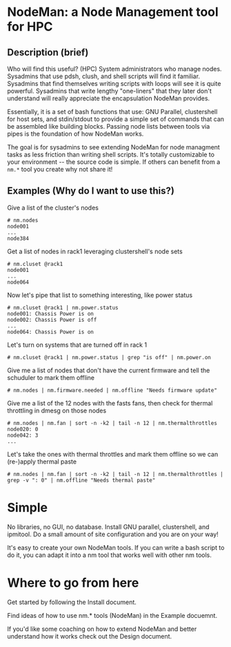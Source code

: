 # NodeMan: a Node Management tool for HPC

## Description (brief)

Who will find this useful?  (HPC) System administrators who manage nodes.
Sysadmins that use pdsh, clush, and shell scripts will find it familiar.  Sysadmins that find themselves writing scripts with loops will see it is quite powerful.  Sysadmins that write lengthy "one-liners" that they later don't understand will really appreciate the encapsulation NodeMan provides.

Essentially, it is a set of bash functions that use: GNU Parallel, clustershell for host sets, and stdin/stdout to provide a simple set of commands that can be assembled like building blocks.  Passing node lists between tools via pipes is the foundation of how NodeMan works.

The goal is for sysadmins to see extending NodeMan for node managment tasks as less friction than writing shell scripts.  It's totally customizable to your environment -- the source code is simple.  If others can benefit from a `nm.*` tool you create why not share it!

## Examples (Why do I want to use this?)

Give a list of the cluster's nodes
```
# nm.nodes
node001
...
node384
```

Get a list of nodes in rack1 leveraging clustershell's node sets 
```
# nm.cluset @rack1
node001
...
node064
```

Now let's pipe that list to something interesting, like power status
```
# nm.cluset @rack1 | nm.power.status
node001: Chassis Power is on
node002: Chassis Power is off
...
node064: Chassis Power is on
```

Let's turn on systems that are turned off in rack 1
```
# nm.cluset @rack1 | nm.power.status | grep "is off" | nm.power.on
```

Give me a list of nodes that don't have the current firmware and tell the schuduler to mark them offline
```
# nm.nodes | nm.firmware.needed | nm.offline "Needs firmware update"
```

Give me a list of the 12 nodes with the fasts fans, then check for thermal throttling in dmesg on those nodes
```
# nm.nodes | nm.fan | sort -n -k2 | tail -n 12 | nm.thermalthrottles 
node020: 0 
node042: 3
...
```

Let's take the ones with thermal throttles and mark them offline so we can (re-)apply thermal paste
```
# nm.nodes | nm.fan | sort -n -k2 | tail -n 12 | nm.thermalthrottles | grep -v ": 0" | nm.offline "Needs thermal paste"
```

# Simple

No libraries, no GUI, no database.  Install GNU parallel, clustershell, and ipmitool.  Do a small amount of site configuration and you are on your way!

It's easy to create your own NodeMan tools.  If you can write a bash script to do it, you can adapt it into a nm tool that works well with other nm tools.

# Where to go from here

Get started by following the Install document.

Find ideas of how to use nm.* tools (NodeMan) in the Example docuemnt.

If you'd like some coaching on how to extend NodeMan and better understand how it works check out the Design document.
